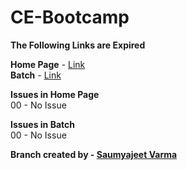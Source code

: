 # CE-Bootcamp

**The Following Links are Expired**

**Home Page** - <a href="https://saumyajeet-varma.github.io/Test/">Link</a> <br>
**Batch** - <a href="https://saumyajeet-varma.github.io/Test2/">Link</a> <br>

**Issues in Home Page** <br>
00 - No Issue

**Issues in Batch** <br>
00 - No Issue

**Branch created by - <a href="https://github.com/Saumyajeet-Varma">Saumyajeet Varma</a>**
